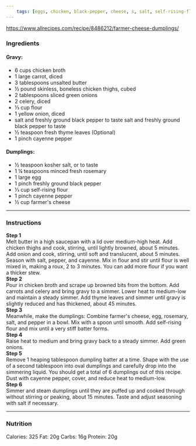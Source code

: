 ```yaml
---
	tags: [eggs, chicken, black-pepper, cheese, s, salt, self-rising-flour, butter, celery, carrot, cayenne-pepper, rosemary, green-onion, black-pepper, thyme-leaves, yellow-onion, flour, chicken]
---
```


https://www.allrecipes.com/recipe/8486212/farmer-cheese-dumplings/

### Ingredients

#### Gravy:  
* 6 cups chicken broth
* 1 large carrot, diced
* 3 tablespoons unsalted butter
* ½ pound skinless, boneless chicken thighs, cubed
* 2 tablespoons sliced green onions
* 2  celery, diced
* ⅓ cup flour
* 1  yellow onion, diced
* salt and freshly ground black pepper to taste  salt and freshly ground black pepper to taste
* ½ teaspoon fresh thyme leaves (Optional)
* 1 pinch cayenne pepper
#### Dumplings:  
* ½ teaspoon kosher salt, or to taste
* 1 ¼ teaspoons minced fresh rosemary
* 1 large egg
* 1 pinch freshly ground black pepper
* ⅓ cup self-rising flour
* 1 pinch cayenne pepper
* ½ cup farmer's cheese

---

### Instructions

**Step 1**  
Melt butter in a high saucepan with a lid over medium-high heat. Add chicken thighs and cook, stirring, until lightly browned, about 5 minutes. Add onion and cook, stirring, until soft and translucent, about 5 minutes. Season with salt, pepper, and cayenne. Mix in flour and stir until flour is well mixed in, making a roux, 2 to 3 minutes. You can add more flour if you want a thicker stew.  
**Step 2**  
Pour in chicken broth and scrape up browned bits from the bottom. Add carrots and celery and bring gravy to a simmer. Lower heat to medium-low and maintain a steady simmer. Add thyme leaves and simmer until gravy is slightly reduced and has thickened, about 45 minutes.  
**Step 3**  
Meanwhile, make the dumplings: Combine farmer's cheese, egg, rosemary, salt, and pepper in a bowl. Mix with a spoon until smooth. Add self-rising flour and mix until a very stiff batter forms.  
**Step 4**  
Raise heat to medium and bring gravy back to a steady simmer. Add green onions.  
**Step 5**  
Remove 1 heaping tablespoon dumpling batter at a time. Shape with the use of a second tablespoon into oval dumplings and carefully drop into the simmering liquid. You should get a total of 6 dumplings out of this recipe. Dust with cayenne pepper, cover, and reduce heat to medium-low.  
**Step 6**  
Simmer and steam dumplings until they are puffed up and cooked through without stirring or peaking, about 15 minutes. Taste and adjust seasoning with salt if necessary.  

---

### Nutrition

Calories: 325  Fat: 20g  Carbs: 16g  Protein: 20g  
